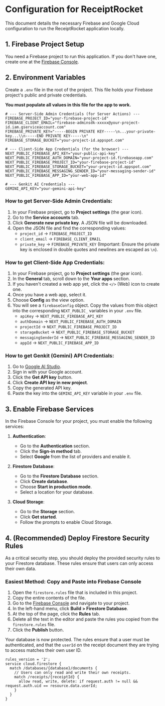 # Configuration for ReceiptRocket

This document details the necessary Firebase and Google Cloud configuration to run the ReceiptRocket application locally.

## 1. Firebase Project Setup

You need a Firebase project to run this application. If you don't have one, create one at the [Firebase Console](https://console.firebase.google.com/).

## 2. Environment Variables

Create a `.env` file in the root of the project. This file holds your Firebase project's public and private credentials.

**You must populate all values in this file for the app to work.**

```
# --- Server-Side Admin Credentials (for Server Actions) ---
FIREBASE_PROJECT_ID="your-firebase-project-id"
FIREBASE_CLIENT_EMAIL="firebase-adminsdk-xxxxx@your-project-id.iam.gserviceaccount.com"
FIREBASE_PRIVATE_KEY="-----BEGIN PRIVATE KEY-----\n...your-private-key...\\n-----END PRIVATE KEY-----\n"
FIREBASE_STORAGE_BUCKET="your-project-id.appspot.com"

# --- Client-Side App Credentials (for the browser) ---
NEXT_PUBLIC_FIREBASE_API_KEY="your-public-api-key"
NEXT_PUBLIC_FIREBASE_AUTH_DOMAIN="your-project-id.firebaseapp.com"
NEXT_PUBLIC_FIREBASE_PROJECT_ID="your-firebase-project-id"
NEXT_PUBLIC_FIREBASE_STORAGE_BUCKET="your-project-id.appspot.com"
NEXT_PUBLIC_FIREBASE_MESSAGING_SENDER_ID="your-messaging-sender-id"
NEXT_PUBLIC_FIREBASE_APP_ID="your-web-app-id"

# --- Genkit AI Credentials ---
GEMINI_API_KEY="your-gemini-api-key"
```

### How to get Server-Side Admin Credentials:

1.  In your Firebase project, go to **Project settings** (the gear icon).
2.  Go to the **Service accounts** tab.
3.  Click **Generate new private key**. A JSON file will be downloaded.
4.  Open the JSON file and find the corresponding values:
    *   `project_id` -> `FIREBASE_PROJECT_ID`
    *   `client_email` -> `FIREBASE_CLIENT_EMAIL`
    *   `private_key` -> `FIREBASE_PRIVATE_KEY` (Important: Ensure the private key is enclosed in double quotes and newlines are escaped as `\n`).

### How to get Client-Side App Credentials:

1.  In your Firebase project, go to **Project settings** (the gear icon).
2.  In the **General** tab, scroll down to the **Your apps** section.
3.  If you haven't created a web app yet, click the `</>` (Web) icon to create one.
4.  Once you have a web app, select it.
5.  Choose **Config** as the view option.
6.  You will see a `firebaseConfig` object. Copy the values from this object into the corresponding `NEXT_PUBLIC_` variables in your `.env` file.
    *   `apiKey` -> `NEXT_PUBLIC_FIREBASE_API_KEY`
    *   `authDomain` -> `NEXT_PUBLIC_FIREBASE_AUTH_DOMAIN`
    *   `projectId` -> `NEXT_PUBLIC_FIREBASE_PROJECT_ID`
    *   `storageBucket` -> `NEXT_PUBLIC_FIREBASE_STORAGE_BUCKET`
    *   `messagingSenderId` -> `NEXT_PUBLIC_FIREBASE_MESSAGING_SENDER_ID`
    *   `appId` -> `NEXT_PUBLIC_FIREBASE_APP_ID`

### How to get Genkit (Gemini) API Credentials:

1.  Go to [Google AI Studio](https://aistudio.google.com/).
2.  Sign in with your Google account.
3.  Click the **Get API key** button.
4.  Click **Create API key in new project**.
5.  Copy the generated API key.
6.  Paste the key into the `GEMINI_API_KEY` variable in your `.env` file.

## 3. Enable Firebase Services

In the Firebase Console for your project, you must enable the following services:

1.  **Authentication**:
    *   Go to the **Authentication** section.
    *   Click the **Sign-in method** tab.
    *   Select **Google** from the list of providers and enable it.

2.  **Firestore Database**:
    *   Go to the **Firestore Database** section.
    *   Click **Create database**.
    *   Choose **Start in production mode**.
    *   Select a location for your database.

3.  **Cloud Storage**:
    *   Go to the **Storage** section.
    *   Click **Get started**.
    *   Follow the prompts to enable Cloud Storage.

## 4. (Recommended) Deploy Firestore Security Rules

As a critical security step, you should deploy the provided security rules to your Firestore database. These rules ensure that users can only access their own data.

### Easiest Method: Copy and Paste into Firebase Console

1.  Open the `firestore.rules` file that is included in this project.
2.  Copy the entire contents of the file.
3.  Go to the [Firebase Console](https://console.firebase.google.com/) and navigate to your project.
4.  In the left-hand menu, click **Build > Firestore Database**.
5.  At the top of the page, click the **Rules** tab.
6.  Delete all the text in the editor and paste the rules you copied from the `firestore.rules` file.
7.  Click the **Publish** button.

Your database is now protected. The rules ensure that a user must be authenticated, and that the `userId` on the receipt document they are trying to access matches their own user ID.
```
rules_version = '2';
service cloud.firestore {
  match /databases/{database}/documents {
    // Users can only read and write their own receipts.
    match /receipts/{receiptId} {
      allow read, write, delete: if request.auth != null && request.auth.uid == resource.data.userId;
    }
  }
}
```
